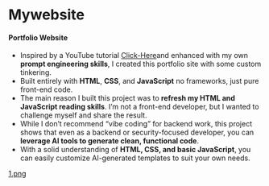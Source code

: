 # Mywebsite
#### **Portfolio Website**

- Inspired by a YouTube tutorial [Click-Here](https://youtu.be/moRqo158NGc)and enhanced with my own **prompt engineering skills**, I created this portfolio site with some custom tinkering.  
- Built entirely with **HTML**, **CSS**, and **JavaScript**  no frameworks, just pure front-end code.  
- The main reason I built this project was to **refresh my HTML and JavaScript reading skills**. I’m not a front-end developer, but I wanted to challenge myself and share the result.  
- While I don’t recommend “vibe coding” for backend work, this project shows that even as a backend or security-focused developer, you can **leverage AI tools to generate clean, functional code**.  
- With a solid understanding of **HTML, CSS, and basic JavaScript**, you can easily customize AI-generated templates to suit your own needs.


[1.png](https://github.com/Meezok-PJ/Mywebsite/blob/main/1.png)


